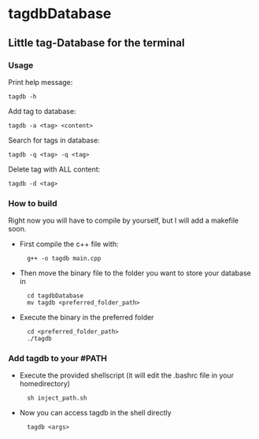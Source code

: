 # tagdbDatabase
## Little tag-Database for the terminal
### Usage
Print help message:

    tagdb -h
    
Add tag to database:
 
    tagdb -a <tag> <content>

Search for tags in database:

    tagdb -q <tag> -q <tag>
    
Delete tag with ALL content:
    
    tagdb -d <tag>
    
### How to build
Right now you will have to compile by yourself, but I will add a makefile soon.
* First compile the c++ file with:

        g++ -o tagdb main.cpp
* Then move the binary file to the folder you want to store your database in

        cd tagdbDatabase
        mv tagdb <preferred_folder_path>
* Execute the binary in the preferred folder

        cd <preferred_folder_path>
        ./tagdb
### Add tagdb to your #PATH
* Execute the provided shellscript (it will edit the .bashrc file in your homedirectory)
        
        sh inject_path.sh
* Now you can access tagdb in the shell directly
        
        tagdb <args>
